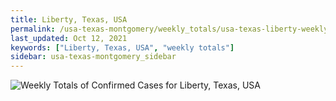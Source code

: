 ```yaml
---
title: Liberty, Texas, USA
permalink: /usa-texas-montgomery/weekly_totals/usa-texas-liberty-weekly_totals.html
last_updated: Oct 12, 2021
keywords: ["Liberty, Texas, USA", "weekly totals"]
sidebar: usa-texas-montgomery_sidebar
---
```


![Weekly Totals of Confirmed Cases for Liberty, Texas, USA](/covid_tracker/images/graphs/usa-texas-liberty-weekly_totals_graph.png)
